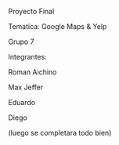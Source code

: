 Proyecto Final 

Tematica: Google Maps & Yelp

Grupo 7

Integrantes:

Roman Aichino

Max Jeffer

Eduardo

Diego

(luego se completara todo bien)


